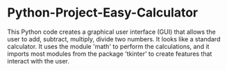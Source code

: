 # Python-Project-Easy-Calculator

This Python code creates a graphical user interface (GUI) that allows the user to add, subtract, multiply, divide two numbers. It looks like a standard calculator. It uses the module 'math' to perform the calculations, and it imports most modules from the package 'tkinter' to create features that interact with the user.
